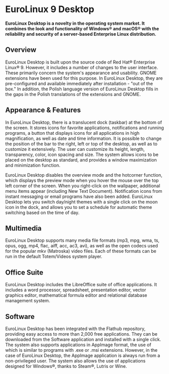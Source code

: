 # EuroLinux 9 Desktop

**EuroLinux Desktop is a novelty in the operating system market. It combines the look and functionality of Windows® and macOS® with the reliability and security of a server-based Enterprise Linux distribution.**

## Overview

EuroLinux Desktop is built upon the source code of Red Hat® Enterprise Linux® 9. However, it includes a number of changes to the user interface. These primarily concern the system's appearance and usability. GNOME extensions have been used for this purpose. In EuroLinux Desktop, they are pre-configured and available immediately after installation - "out of the box." In addition, the Polish language version of EuroLinux Desktop fills in the gaps in the Polish translations of the extensions and GNOME. 

## Appearance & Features

In EuroLinux Desktop, there is a translucent dock (taskbar) at the bottom of the screen. It stores icons for favorite applications, notifications and running programs, a button that displays icons for all applications in high magnification, as well as date and time information. It is possible to change the position of the bar to the right, left or top of the desktop, as well as to customize it extensively. The user can customize its height, length, transparency, color, icon spacing and size. The system allows icons to be placed on the desktop as standard, and provides a window maximization and minimization function.

EuroLinux Desktop disables the overview mode and the hotcorner function, which displays the preview mode when you hover the mouse over the top left corner of the screen. When you right-click on the wallpaper, additional menu items appear (including New Text Document). Notification icons from instant messaging or email programs have also been added. EuroLinux Desktop lets you switch day/night themes with a single click on the moon icon in the dock, and allows you to set a schedule for automatic theme switching based on the time of day.

## Multimedia

EuroLinux Desktop supports many media file formats (mp3, mpg, wma, ts, opus, ogg, mp4, flac, aiff, acc, ac3, avi), as well as the open codecs used for the popular mkv (Matroska) video files. Each of these formats can be run in the default Totem/Videos system player.

## Office Suite

EuroLinux Desktop includes the LibreOffice suite of office applications. It includes a word processor, spreadsheet, presentation editor, vector graphics editor, mathematical formula editor and relational database management system.

## Software

EuroLinux Desktop has been integrated with the Flathub repository, providing easy access to more than 2,000 free applications. They can be downloaded from the Software application and installed with a single click. The system also supports applications in AppImage format, the use of which is similar to programs with .exe or .msi extensions. However, in the case of EuroLinux Desktop, the AppImage application is always run from a non-privileged user. The system also allows the use of applications designed for Windows®, thanks to Steam®, Lutris or Wine.

